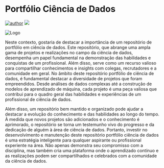 # Portfólio Ciência de Dados

[![author](https://img.shields.io/badge/author-RafaelGallo-red.svg)](https://github.com/RafaelGallo?tab=repositories) 
[![](https://img.shields.io/badge/python-3.7+-blue.svg)](https://www.python.org/downloads/release/python-374/) 

![Logo](https://github.com/Delta357/Portfolio_datascience_2.0/blob/main/img/data_science_AI.jpg)

Neste contexto, gostaria de destacar a importância de um repositório de portfólio em ciência de dados. Este repositório, que abrange uma ampla gama de projetos e realizações no campo da ciência de dados, desempenha um papel fundamental na demonstração das habilidades e conquistas de um profissional. Além disso, serve como um recurso valioso para compartilhar conhecimentos e insights com colegas, recrutadores e a comunidade em geral. No âmbito deste repositório portfólio de ciência de dados, é fundamental destacar a diversidade de projetos que foram empreendidos. Desde análises de dados complexas até a construção de modelos de aprendizado de máquina, cada projeto é uma peça valiosa que contribui para o quadro geral das habilidades e experiências de um profissional de ciência de dados. 

Além disso, um repositório bem mantido e organizado pode ajudar a destacar a evolução do conhecimento e das habilidades ao longo do tempo. À medida que novos projetos são adicionados e o conhecimento é aprimorado, o repositório se torna um testemunho vivo do progresso e da dedicação de alguém à área de ciência de dados. Portanto, investir no desenvolvimento e manutenção deste repositório portfólio ciência de dados é uma estratégia inteligente para qualquer aspirante ou profissional experiente na área. Não apenas demonstra seu compromisso com a disciplina, mas também cria uma plataforma onde o aprendizado contínuo e as realizações podem ser compartilhados e celebrados com a comunidade da ciência de dados.
